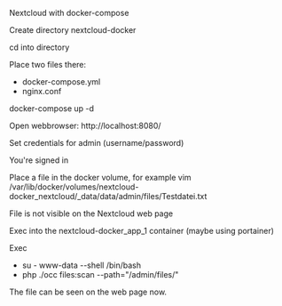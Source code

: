 Nextcloud with docker-compose

Create directory nextcloud-docker

cd into directory

Place two files there:
- docker-compose.yml
- nginx.conf

docker-compose up -d

Open webbrowser: http://localhost:8080/

Set credentials for admin (username/password)

You're signed in

Place a file in the docker volume, for example
vim /var/lib/docker/volumes/nextcloud-docker_nextcloud/_data/data/admin/files/Testdatei.txt

File is not visible on the Nextcloud web page

Exec into the nextcloud-docker_app_1 container (maybe using portainer)

Exec
- su - www-data --shell /bin/bash
- php ./occ files:scan --path="/admin/files/"

The file can be seen on the web page now.

